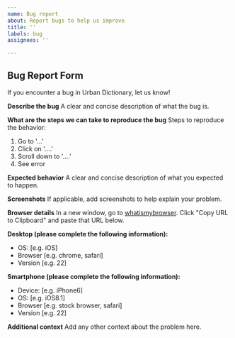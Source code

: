 ```yaml
---
name: Bug report
about: Report bugs to help us improve
title: ''
labels: bug
assignees: ''

---
```


## Bug Report Form
If you encounter a bug in Urban Dictionary, let us know!

**Describe the bug**
A clear and concise description of what the bug is.

**What are the steps we can take to reproduce the bug**
Steps to reproduce the behavior:
1. Go to '...'
2. Click on '....'
3. Scroll down to '....'
4. See error

**Expected behavior**
A clear and concise description of what you expected to happen.

**Screenshots**
If applicable, add screenshots to help explain your problem.

**Browser details**
In a new window, go to [whatismybrowser](www.whatismybrowser.com).
Click "Copy URL to Clipboard" and paste that URL below.

**Desktop (please complete the following information):**
 - OS: [e.g. iOS]
 - Browser [e.g. chrome, safari]
 - Version [e.g. 22]

**Smartphone (please complete the following information):**
 - Device: [e.g. iPhone6]
 - OS: [e.g. iOS8.1]
 - Browser [e.g. stock browser, safari]
 - Version [e.g. 22]

**Additional context**
Add any other context about the problem here.
